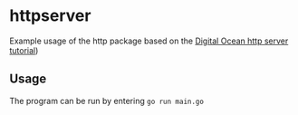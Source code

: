 # httpserver

Example usage of the http package based on the [Digital Ocean http server tutorial](https://www.digitalocean.com/community/tutorials/how-to-make-an-http-server-in-go))

## Usage

The program can be run by entering `go run main.go`